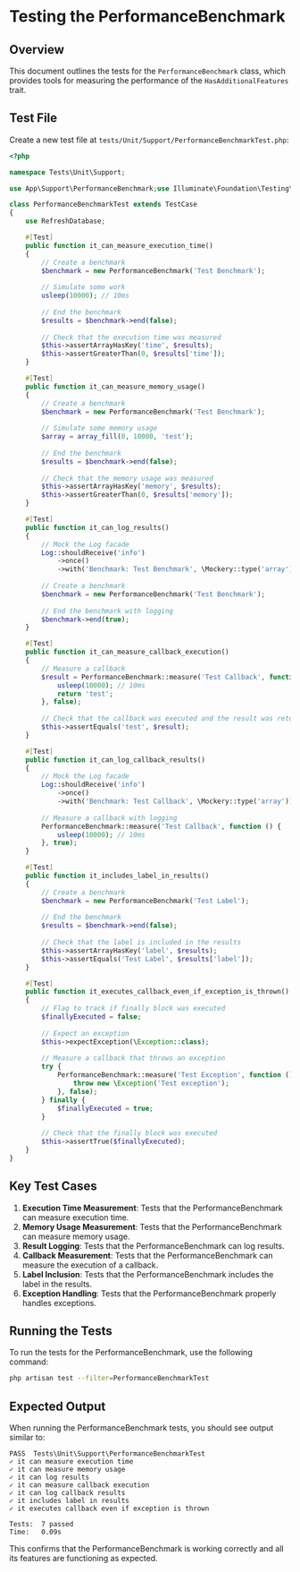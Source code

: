 # Testing the PerformanceBenchmark

<link rel="stylesheet" href="../../../assets/css/styles.css">

## Overview

This document outlines the tests for the `PerformanceBenchmark` class, which provides tools for measuring the performance of the `HasAdditionalFeatures` trait.

## Test File

Create a new test file at `tests/Unit/Support/PerformanceBenchmarkTest.php`:

```php
<?php

namespace Tests\Unit\Support;

use App\Support\PerformanceBenchmark;use Illuminate\Foundation\Testing\RefreshDatabase;use Illuminate\Support\Facades\Log;use old\TestCase;use PHPUnit\Framework\Attributes\Test;

class PerformanceBenchmarkTest extends TestCase
{
    use RefreshDatabase;

    #[Test]
    public function it_can_measure_execution_time()
    {
        // Create a benchmark
        $benchmark = new PerformanceBenchmark('Test Benchmark');
        
        // Simulate some work
        usleep(10000); // 10ms
        
        // End the benchmark
        $results = $benchmark->end(false);
        
        // Check that the execution time was measured
        $this->assertArrayHasKey('time', $results);
        $this->assertGreaterThan(0, $results['time']);
    }

    #[Test]
    public function it_can_measure_memory_usage()
    {
        // Create a benchmark
        $benchmark = new PerformanceBenchmark('Test Benchmark');
        
        // Simulate some memory usage
        $array = array_fill(0, 10000, 'test');
        
        // End the benchmark
        $results = $benchmark->end(false);
        
        // Check that the memory usage was measured
        $this->assertArrayHasKey('memory', $results);
        $this->assertGreaterThan(0, $results['memory']);
    }

    #[Test]
    public function it_can_log_results()
    {
        // Mock the Log facade
        Log::shouldReceive('info')
            ->once()
            ->with('Benchmark: Test Benchmark', \Mockery::type('array'));
        
        // Create a benchmark
        $benchmark = new PerformanceBenchmark('Test Benchmark');
        
        // End the benchmark with logging
        $benchmark->end(true);
    }

    #[Test]
    public function it_can_measure_callback_execution()
    {
        // Measure a callback
        $result = PerformanceBenchmark::measure('Test Callback', function () {
            usleep(10000); // 10ms
            return 'test';
        }, false);
        
        // Check that the callback was executed and the result was returned
        $this->assertEquals('test', $result);
    }

    #[Test]
    public function it_can_log_callback_results()
    {
        // Mock the Log facade
        Log::shouldReceive('info')
            ->once()
            ->with('Benchmark: Test Callback', \Mockery::type('array'));
        
        // Measure a callback with logging
        PerformanceBenchmark::measure('Test Callback', function () {
            usleep(10000); // 10ms
        }, true);
    }

    #[Test]
    public function it_includes_label_in_results()
    {
        // Create a benchmark
        $benchmark = new PerformanceBenchmark('Test Label');
        
        // End the benchmark
        $results = $benchmark->end(false);
        
        // Check that the label is included in the results
        $this->assertArrayHasKey('label', $results);
        $this->assertEquals('Test Label', $results['label']);
    }

    #[Test]
    public function it_executes_callback_even_if_exception_is_thrown()
    {
        // Flag to track if finally block was executed
        $finallyExecuted = false;
        
        // Expect an exception
        $this->expectException(\Exception::class);
        
        // Measure a callback that throws an exception
        try {
            PerformanceBenchmark::measure('Test Exception', function () {
                throw new \Exception('Test exception');
            }, false);
        } finally {
            $finallyExecuted = true;
        }
        
        // Check that the finally block was executed
        $this->assertTrue($finallyExecuted);
    }
}
```

## Key Test Cases

1. **Execution Time Measurement**: Tests that the PerformanceBenchmark can measure execution time.
2. **Memory Usage Measurement**: Tests that the PerformanceBenchmark can measure memory usage.
3. **Result Logging**: Tests that the PerformanceBenchmark can log results.
4. **Callback Measurement**: Tests that the PerformanceBenchmark can measure the execution of a callback.
5. **Label Inclusion**: Tests that the PerformanceBenchmark includes the label in the results.
6. **Exception Handling**: Tests that the PerformanceBenchmark properly handles exceptions.

## Running the Tests

To run the tests for the PerformanceBenchmark, use the following command:

```bash
php artisan test --filter=PerformanceBenchmarkTest
```

## Expected Output

When running the PerformanceBenchmark tests, you should see output similar to:

```
PASS  Tests\Unit\Support\PerformanceBenchmarkTest
✓ it can measure execution time
✓ it can measure memory usage
✓ it can log results
✓ it can measure callback execution
✓ it can log callback results
✓ it includes label in results
✓ it executes callback even if exception is thrown

Tests:  7 passed
Time:   0.09s
```

This confirms that the PerformanceBenchmark is working correctly and all its features are functioning as expected.
